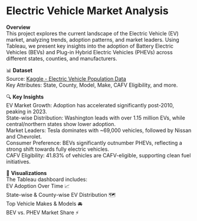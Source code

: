 # Electric Vehicle Market Analysis

**Overview** <br>
This project explores the current landscape of the Electric Vehicle (EV) market, analyzing trends, adoption patterns, and market leaders. Using Tableau, we present key insights into the adoption of Battery Electric Vehicles (BEVs) and Plug-in Hybrid Electric Vehicles (PHEVs) across different states, counties, and manufacturers.<br>

📊 **Dataset**<br>
Source: [Kaggle - Electric Vehicle Population Data](https://www.kaggle.com/datasets/ratikkakkar/electric-vehicle-population-data) <br>
Key Attributes: State, County, Model, Make, CAFV Eligibility, and more.<br>


🔍 **Key Insights**<br>
EV Market Growth: Adoption has accelerated significantly post-2010, peaking in 2023.<br>
State-wise Distribution: Washington leads with over 1.15 million EVs, while central/northern states show lower adoption.<br>
Market Leaders: Tesla dominates with ~69,000 vehicles, followed by Nissan and Chevrolet.<br>
Consumer Preference: BEVs significantly outnumber PHEVs, reflecting a strong shift towards fully electric vehicles.<br>
CAFV Eligibility: 41.83% of vehicles are CAFV-eligible, supporting clean fuel initiatives.<br>


📌 **Visualizations**<br>
The Tableau dashboard includes:<br>
EV Adoption Over Time 📈<br>
State-wise & County-wise EV Distribution 🗺️<br>
Top Vehicle Makes & Models 🚘<br>
BEV vs. PHEV Market Share ⚡<br>
